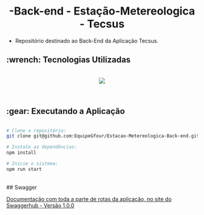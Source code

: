 <p align="center">
<h1 align="center"> -Back-end - Estação-Metereologica - Tecsus </h1>

 - Repositório destinado ao Back-End da Aplicação Tecsus.

<h2>:wrench: Tecnologias Utilizadas</h2>
<p align="center">
<br>

<img src="https://img.shields.io/badge/TypeScript-CED4DA?style=for-the-badge&logo=typescript&logoColor=007ACC"/>

 
</p>
<br>

<h2> :gear: Executando a Aplicação </h2>

```bash

# Clone o repositório:
git clone git@github.com:EquipeGfour/Estacao-Metereologica-Back-end.git

# Instale as dependências:
npm install

# Inicie o sistema:
npm run start
```
<br>
## Swagger
   
 [Documentação com toda a parte de rotas da aplicação, no site do Swaggerhub - Versão 1.0.0](https://app.swaggerhub.com/apis-docs/VINIZEUS2002/api-tec_sus/1.0.0)

